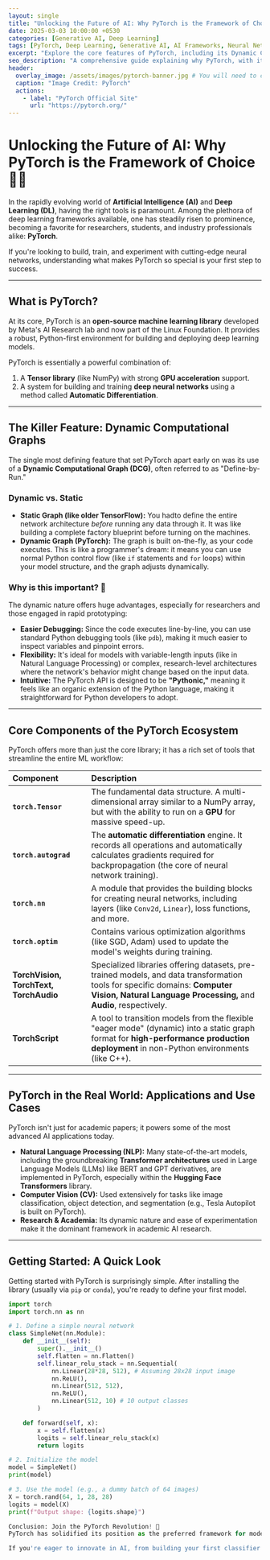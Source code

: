 ```yaml
---
layout: single
title: "Unlocking the Future of AI: Why PyTorch is the Framework of Choice"
date: 2025-03-03 10:00:00 +0530
categories: [Generative AI, Deep Learning]
tags: [PyTorch, Deep Learning, Generative AI, AI Frameworks, Neural Networks, Machine Learning, Data Science]
excerpt: "Explore the core features of PyTorch, including its Dynamic Computational Graph and Pythonic nature, that make it the leading framework for building state-of-the-art Generative AI and deep learning models."
seo_description: "A comprehensive guide explaining why PyTorch, with its dynamic computation graph and Python-first approach, has become the dominant deep learning framework for researchers and engineers developing next-generation Generative AI models."
header:
  overlay_image: /assets/images/pytorch-banner.jpg # You will need to create and upload a suitable image to this path
  caption: "Image Credit: PyTorch"
  actions:
    - label: "PyTorch Official Site"
      url: "https://pytorch.org/"
---
```


# Unlocking the Future of AI: Why PyTorch is the Framework of Choice 🧠✨

In the rapidly evolving world of **Artificial Intelligence (AI)** and **Deep Learning (DL)**, having the right tools is paramount. Among the plethora of deep learning frameworks available, one has steadily risen to prominence, becoming a favorite for researchers, students, and industry professionals alike: **PyTorch**.

If you're looking to build, train, and experiment with cutting-edge neural networks, understanding what makes PyTorch so special is your first step to success.

***

## What is PyTorch?

At its core, PyTorch is an **open-source machine learning library** developed by Meta's AI Research lab and now part of the Linux Foundation. It provides a robust, Python-first environment for building and deploying deep learning models.

PyTorch is essentially a powerful combination of:
1.  A **Tensor library** (like NumPy) with strong **GPU acceleration** support.
2.  A system for building and training **deep neural networks** using a method called **Automatic Differentiation**.

***

## The Killer Feature: Dynamic Computational Graphs

The single most defining feature that set PyTorch apart early on was its use of a **Dynamic Computational Graph (DCG)**, often referred to as "Define-by-Run."

### Dynamic vs. Static
* **Static Graph (like older TensorFlow):** You hadto define the entire network architecture *before* running any data through it. It was like building a complete factory blueprint before turning on the machines.
* **Dynamic Graph (PyTorch):** The graph is built on-the-fly, as your code executes. This is like a programmer's dream: it means you can use normal Python control flow (like `if` statements and `for` loops) within your model structure, and the graph adjusts dynamically.

### Why is this important? 🤔

The dynamic nature offers huge advantages, especially for researchers and those engaged in rapid prototyping:

* **Easier Debugging:** Since the code executes line-by-line, you can use standard Python debugging tools (like `pdb`), making it much easier to inspect variables and pinpoint errors.
* **Flexibility:** It's ideal for models with variable-length inputs (like in Natural Language Processing) or complex, research-level architectures where the network's behavior might change based on the input data.
* **Intuitive:** The PyTorch API is designed to be **"Pythonic,"** meaning it feels like an organic extension of the Python language, making it straightforward for Python developers to adopt.

***

## Core Components of the PyTorch Ecosystem

PyTorch offers more than just the core library; it has a rich set of tools that streamline the entire ML workflow:

| Component | Description |
| :--- | :--- |
| **`torch.Tensor`** | The fundamental data structure. A multi-dimensional array similar to a NumPy array, but with the ability to run on a **GPU** for massive speed-up. |
| **`torch.autograd`** | The **automatic differentiation** engine. It records all operations and automatically calculates gradients required for backpropagation (the core of neural network training). |
| **`torch.nn`** | A module that provides the building blocks for creating neural networks, including layers (like `Conv2d`, `Linear`), loss functions, and more. |
| **`torch.optim`** | Contains various optimization algorithms (like SGD, Adam) used to update the model's weights during training. |
| **TorchVision, TorchText, TorchAudio** | Specialized libraries offering datasets, pre-trained models, and data transformation tools for specific domains: **Computer Vision, Natural Language Processing,** and **Audio**, respectively. |
| **TorchScript** | A tool to transition models from the flexible "eager mode" (dynamic) into a static graph format for **high-performance production deployment** in non-Python environments (like C++). |

***

## PyTorch in the Real World: Applications and Use Cases

PyTorch isn't just for academic papers; it powers some of the most advanced AI applications today.

* **Natural Language Processing (NLP):** Many state-of-the-art models, including the groundbreaking **Transformer architectures** used in Large Language Models (LLMs) like BERT and GPT derivatives, are implemented in PyTorch, especially within the **Hugging Face Transformers** library.
* **Computer Vision (CV):** Used extensively for tasks like image classification, object detection, and segmentation (e.g., Tesla Autopilot is built on PyTorch).
* **Research & Academia:** Its dynamic nature and ease of experimentation make it the dominant framework in academic AI research.

***

## Getting Started: A Quick Look

Getting started with PyTorch is surprisingly simple. After installing the library (usually via `pip` or `conda`), you're ready to define your first model.

```python
import torch
import torch.nn as nn

# 1. Define a simple neural network
class SimpleNet(nn.Module):
    def __init__(self):
        super().__init__()
        self.flatten = nn.Flatten()
        self.linear_relu_stack = nn.Sequential(
            nn.Linear(28*28, 512), # Assuming 28x28 input image
            nn.ReLU(),
            nn.Linear(512, 512),
            nn.ReLU(),
            nn.Linear(512, 10) # 10 output classes
        )

    def forward(self, x):
        x = self.flatten(x)
        logits = self.linear_relu_stack(x)
        return logits

# 2. Initialize the model
model = SimpleNet()
print(model)

# 3. Use the model (e.g., a dummy batch of 64 images)
X = torch.rand(64, 1, 28, 28)
logits = model(X)
print(f"Output shape: {logits.shape}")

Conclusion: Join the PyTorch Revolution! 🚀
PyTorch has solidified its position as the preferred framework for modern deep learning. Its blend of flexibility, Pythonic ease-of-use, powerful GPU acceleration, and a commitment to serving both research and production environments makes it an indispensable tool.

If you're eager to innovate in AI, from building your first classifier to developing the next large generative model, PyTorch is waiting for you. Dive into the extensive tutorials on the official website and start building the future today!
